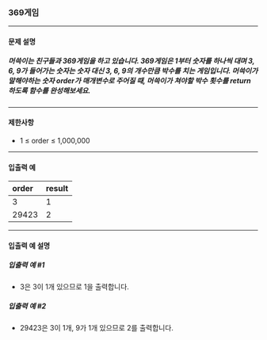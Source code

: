 ### 369게임

***

#### 문제 설명
##### 머쓱이는 친구들과 369게임을 하고 있습니다. 369게임은 1부터 숫자를 하나씩 대며 3, 6, 9가 들어가는 숫자는 숫자 대신 3, 6, 9의 개수만큼 박수를 치는 게임입니다. 머쓱이가 말해야하는 숫자 order가 매개변수로 주어질 때, 머쓱이가 쳐야할 박수 횟수를 return 하도록 함수를 완성해보세요.

***

#### 제한사항
* 1 ≤ order ≤ 1,000,000

***

#### 입출력 예
order	|result|
|:--    |:--
3	    |1     |
29423   |2     |

***

#### 입출력 예 설명
##### 입출력 예 #1
* 3은 3이 1개 있으므로 1을 출력합니다.

##### 입출력 예 #2
* 29423은 3이 1개, 9가 1개 있으므로 2를 출력합니다.